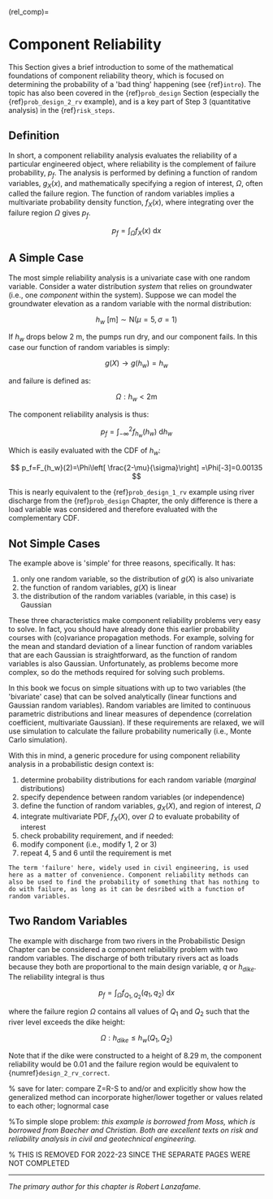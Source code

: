 (rel_comp)=
# Component Reliability

This Section gives a brief introduction to some of the mathematical foundations of component reliability theory, which is focused on determining the probability of a 'bad thing' happening (see {ref}`intro`). The topic has also been covered in the {ref}`prob_design` Section (especially the {ref}`prob_design_2_rv` example), and is a key part of Step 3 (quantitative analysis) in the {ref}`risk_steps`.

## Definition

In short, a component reliability analysis evaluates the reliability of a particular engineered object, where reliability is the complement of failure probability, $p_f$. The analysis is performed by defining a function of random variables, $g_X(x)$, and mathematically specifying a region of interest, $\Omega$, often called the failure region. The function of random variables implies a multivariate probability density function, $f_X(x)$, where integrating over the failure region $\Omega$ gives $p_f$. 

$$
p_f=\int_\Omega f_X(x)\:\mathrm{d}x
$$

## A Simple Case

The most simple reliability analysis is a univariate case with one random variable. Consider a water distribution *system* that relies on groundwater (i.e., one *component* within the system). Suppose we can model the groundwater elevation as a random variable with the normal distribution:

$$
h_w \: [\mathrm{m}] \sim \mathrm{N}(\mu=5,\sigma=1)
$$

If $h_w$ drops below 2 m, the pumps run dry, and our component fails. In this case our function of random variables is simply:

$$
g(X) \rightarrow g(h_w)=h_w
$$

and failure is defined as:

$$
\Omega: h_w < 2 \mathrm{m}
$$

The component reliability analysis is thus:

$$
p_f=\int_{-\infty}^{2} f_{h_w}(h_w)\:\mathrm{d}h_w
$$

Which is easily evaluated with the CDF of $h_w$:

$$
p_f=F_{h_w}(2)=\Phi\left[ \frac{2-\mu}{\sigma}\right] =\Phi[-3]=0.00135
$$

This is nearly equivalent to the {ref}`prob_design_1_rv` example using river discharge from the {ref}`prob_design` Chapter, the only difference is there a load variable was considered and therefore evaluated with the complementary CDF.

## Not Simple Cases

The example above is 'simple' for three reasons, specifically. It has:
1. only one random variable, so the distribution of $g(X)$ is also univariate
2. the function of random variables, $g(X)$ is linear
3. the distribution of the random variables (variable, in this case) is Gaussian

These three characteristics make component reliability problems very easy to solve. In fact, you should have already done this earlier probability courses with (co)variance propagation methods. For example, solving for the mean and standard deviation of a linear function of random variables that are each Gaussian is straightforward, as the function of random variables is also Gaussian. Unfortunately, as problems become more complex, so do the methods required for solving such problems.

In this book we focus on simple situations with up to two variables (the 'bivariate' case) that can be solved analytically (linear functions and Gaussian random variables). Random variables are limited to continuous parametric distributions and linear measures of dependence (correlation coefficient, multivariate Gaussian). If these requirements are relaxed, we will use simulation to calculate the failure probability numerically (i.e., Monte Carlo simulation).

With this in mind, a generic procedure for using component reliability analysis in a probabilistic design context is:

1. determine probability distributions for each random variable (*marginal* distributions)
2. specify dependence between random variables (or independence)
3. define the function of random variables, $g_X(X)$, and region of interest, $\Omega$
4. integrate multivariate PDF, $f_X(X)$, over $\Omega$ to evaluate probability of interest
5. check probability requirement, and if needed:
6. modify component (i.e., modify 1, 2 or 3)
7. repeat 4, 5 and 6 until the requirement is met

```{note}
The term 'failure' here, widely used in civil engineering, is used here as a matter of convenience. Component reliability methods can also be used to find the probability of something that has nothing to do with failure, as long as it can be desribed with a function of random variables.
```
## Two Random Variables

The example with discharge from two rivers in the Probabilistic Design Chapter can be considered a component reliability problem with two random variables. The discharge of both tributary rivers act as loads because they both are proportional to the main design variable, $q$ or $h_{dike}$. The reliability integral is thus

$$
p_f=\int_\Omega f_{Q_1,Q_2}(q_1,q_2)\:\mathrm{d}x
$$

where the failure region $\Omega$ contains all values of $Q_1$ and $Q_2$ such that the river level exceeds the dike height:

$$
\Omega: h_{dike} \leq h_w(Q_1,Q_2)
$$

Note that if the dike were constructed to a height of 8.29 m, the component reliability would be 0.01 and the failure region would be equivalent to {numref}`design_2_rv_correct`.

<!-- Component reliability Analysis:  
- limit states (servicability, ultimate) and limit-state functions; failure definition
- Design frameworks 
- A simple case 
- Special page to illustrate partial safety factor approach. Start with univariate, then show bivariate (pointing out ‘choice’ that must be made for design point, reference it, then move along). 


- other
  - R-S
  - Z = R + S
  - non-linear
  - most of these should probably go in the component reliability chapter

Overview of non-linear problems (distribution and LSF); explanation of LSF; formulations of structural reliability. the area under the curve. Solution techniquest. Partial safety factor approach / LRFD / beta and reliability index. -->

% save for later: compare Z=R-S to and/or and explicitly show how the generalized method can incorporate higher/lower together or values related to each other; lognormal case

%To simple slope problem: *this example is borrowed from Moss, which is borrowed from Baecher and Christian. Both are excellent texts on risk and reliability analysis in civil and geotechnical engineering.*

% THIS IS REMOVED FOR 2022-23 SINCE THE SEPARATE PAGES WERE NOT COMPLETED

---

_The primary author for this chapter is Robert Lanzafame._

<!--
```{admonition} Exam Information
:class: tip, dropdown
You are expected to recognize the role of random variables (e.g., loads and resistances) within the function of random variables for a component and visualize it on a bivariate plot. Component reliability problems will limited to linear functions of normally distributed random variables; although you will *not* be asked to compute reliability.
``` -->

<!-- ```{admonition} Exam Information
:class: tip, dropdown
You are expected to recognize the role of random variables (e.g., loads and resistances) within the function of random variables for a component and visualize it on a bivariate plot. You may be asked to solve simple component reliability problems, limited to linear functions of normally distributed random variables, and evaluate the role of dependence between variables. You can produce a probabilistic design by modifying the component such that the probability of interest meets a specific criteria.
``` -->

<!-- ```{admonition} Exam Information
:class: tip, dropdown
For the exam, you will be expected to be able to recognize and solve simple component reliability problems, and describe the influence that dependence between random variables may have on the calculated probability of interest. Given a specific problem of interest, you should be able to describe failure (or non-failure) analytically as a function of random variables and visually in a bivariate plot. Using these simple frameworks, you can modify the component such that the probability of interest meets a specific criteria.
``` -->